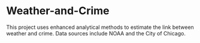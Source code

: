 Weather-and-Crime
==========
This project uses enhanced analytical methods to estimate the link between weather and crime. 
Data sources include NOAA and the City of Chicago. 
